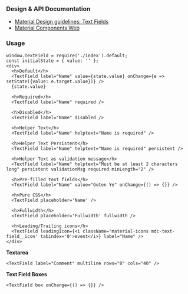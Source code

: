 ### Design & API Documentation

- [Material Design guidelines: Text Fields](https://material.io/guidelines/components/text-fields.html)
- [Material Components Web](https://material.io/components/web/catalog/input-controls/text-fields/)

### Usage

```
window.TextField = require('./index').default;
const initialState = { value: '' };
<div>
  <h>Default</h>
  <TextField label="Name" value={state.value} onChange={e => setState({value: e.target.value})} />
  {state.value}

  <h>Required</h>
  <TextField label="Name" required />

  <h>Disabled</h>
  <TextField label="Name" disabled />

  <h>Helper Text</h>
  <TextField label="Name" helptext="Name is required" />

  <h>Helper Text Persistent</h>
  <TextField label="Name" helptext="Name is required" persistent />

  <h>Helper Text as validation message</h>
  <TextField label="Name" helptext="Must be at least 2 characters long" persistent validationMsg required minLength="2" />

  <h>Pre-filled text fields</h>
  <TextField label="Name" value="Guten Ye" onChange={() => {}} />

  <h>Pure CSS</h>
  <TextField placeholder='Name' />

  <h>Fullwidth</h>
  <TextField placeholder='Fullwidth' fullwidth />

  <h>Leading/Trailing icons</h>
  <TextField leadingIcon={<i className='material-icons mdc-text-field__icon' tabindex='0'>event</i>} label="Name" />
</div>
```

**Textarea**

```
<TextField label="Comment" multiline rows="8" cols="40" />
```

**Text Field Boxes**

```
<TextField box onChange={() => {}} />
```